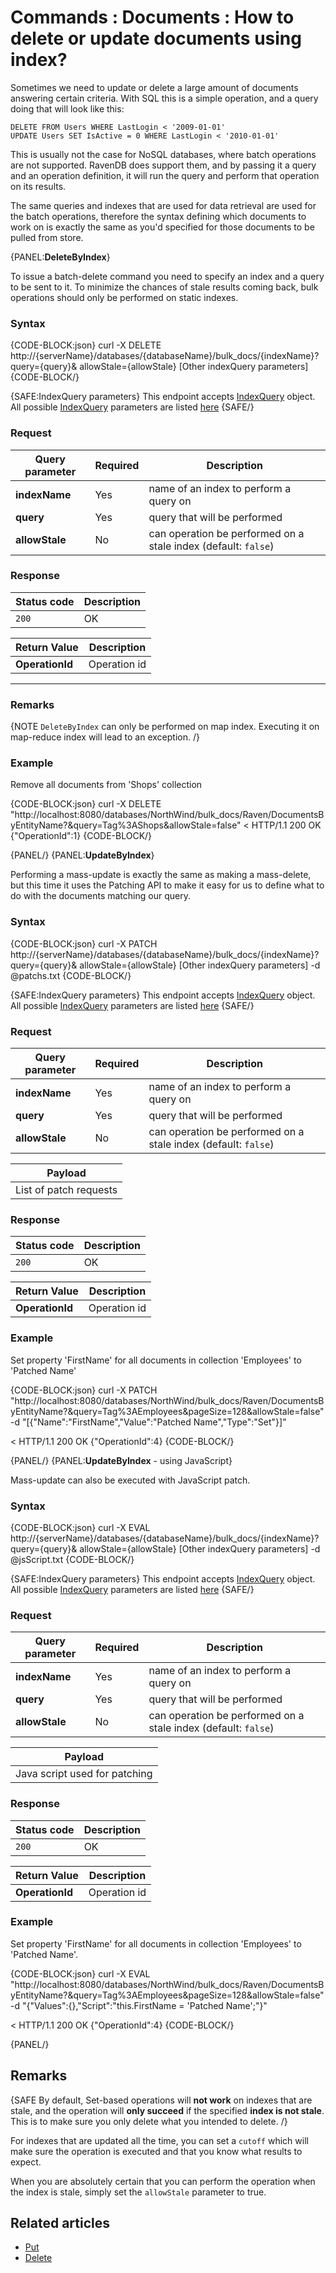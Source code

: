 # Commands : Documents : How to delete or update documents using index?

Sometimes we need to update or delete a large amount of documents answering certain criteria. With SQL this is a simple operation, and a query doing that will look like this:

`DELETE FROM Users WHERE LastLogin < '2009-01-01'`   
`UPDATE Users SET IsActive = 0 WHERE LastLogin < '2010-01-01'`   

This is usually not the case for NoSQL databases, where batch operations are not supported. RavenDB does support them, and by passing it a query and an operation definition, it will run the query and perform that operation on its results.

The same queries and indexes that are used for data retrieval are used for the batch operations, therefore the syntax defining which documents to work on is exactly the same as you'd specified for those documents to be pulled from store.

{PANEL:**DeleteByIndex**}

To issue a batch-delete command you need to specify an index and a query to be sent to it. To minimize the chances of stale results coming back, bulk operations should only be performed on static indexes.

### Syntax

{CODE-BLOCK:json}
  curl -X DELETE http://{serverName}/databases/{databaseName}/bulk_docs/{indexName}? \
	query={query}&
	allowStale={allowStale}
	[Other indexQuery parameters]
{CODE-BLOCK/}

{SAFE:IndexQuery parameters}
This endpoint accepts [IndexQuery](../../../../glossary/index-query) object. All possible [IndexQuery](../../../../glossary/index-query) parameters are listed [here](../../../../client-api/commands/querying/how-to-query-a-database)
{SAFE/}

### Request

| Query parameter | Required | Description |
| ------------- | -- | ---- |
| **indexName** | Yes | name of an index to perform a query on |
| **query** | Yes | query that will be performed |
| **allowStale** | No | can operation be performed on a stale index (default: `false`) |

### Response

| Status code | Description |
| ----------- | - |
| `200` | OK |

| Return Value | Description |
| ------------- | ------------- |
| **OperationId** | Operation id |

<hr />

### Remarks

{NOTE `DeleteByIndex` can only be performed on map index. Executing it on map-reduce index will lead to an exception. /}

### Example

Remove all documents from 'Shops' collection

{CODE-BLOCK:json}
curl -X DELETE "http://localhost:8080/databases/NorthWind/bulk_docs/Raven/DocumentsByEntityName?&query=Tag%3AShops&allowStale=false" 
< HTTP/1.1 200 OK
{"OperationId":1}
{CODE-BLOCK/}

{PANEL/}
{PANEL:**UpdateByIndex**}

Performing a mass-update is exactly the same as making a mass-delete, but this time it uses the Patching API to make it easy for us to define what to do with the documents matching our query.

### Syntax

{CODE-BLOCK:json}
  curl -X PATCH http://{serverName}/databases/{databaseName}/bulk_docs/{indexName}? \
	query={query}&
	allowStale={allowStale}
	[Other indexQuery parameters]
	-d @patchs.txt
{CODE-BLOCK/}

{SAFE:IndexQuery parameters}
This endpoint accepts [IndexQuery](../../../../glossary/index-query) object. All possible [IndexQuery](../../../../glossary/index-query) parameters are listed [here](../../../../client-api/commands/querying/how-to-query-a-database)
{SAFE/}

### Request

| Query parameter | Required | Description |
| ------------- | -- | ---- |
| **indexName** | Yes | name of an index to perform a query on |
| **query** | Yes | query that will be performed |
| **allowStale** | No | can operation be performed on a stale index (default: `false`) |

| Payload |
| ------- |
| List of patch requests |

### Response

| Status code | Description |
| ----------- | - |
| `200` | OK |

| Return Value | Description |
| ------------- | ------------- |
| **OperationId** | Operation id |


### Example

Set property 'FirstName' for all documents in collection 'Employees' to 'Patched Name'

{CODE-BLOCK:json}
curl -X PATCH "http://localhost:8080/databases/NorthWind/bulk_docs/Raven/DocumentsByEntityName?&query=Tag%3AEmployees&pageSize=128&allowStale=false" \
 -d "[{\"Name\":\"FirstName\",\"Value\":\"Patched Name\",\"Type\":\"Set\"}]"

< HTTP/1.1 200 OK
{"OperationId":4}
{CODE-BLOCK/}

{PANEL/}
{PANEL:**UpdateByIndex** - using JavaScript}

Mass-update can also be executed with JavaScript patch.

### Syntax


{CODE-BLOCK:json}
  curl -X EVAL http://{serverName}/databases/{databaseName}/bulk_docs/{indexName}? \
	query={query}&
	allowStale={allowStale}
	[Other indexQuery parameters]
	-d @jsScript.txt
{CODE-BLOCK/}

{SAFE:IndexQuery parameters}
This endpoint accepts [IndexQuery](../../../../glossary/index-query) object. All possible [IndexQuery](../../../../glossary/index-query) parameters are listed [here](../../../../client-api/commands/querying/how-to-query-a-database)
{SAFE/}

### Request

| Query parameter | Required | Description |
| ------------- | -- | ---- |
| **indexName** | Yes | name of an index to perform a query on |
| **query** | Yes | query that will be performed |
| **allowStale** | No | can operation be performed on a stale index (default: `false`) |

| Payload |
| ------- |
| Java script used for patching |

### Response

| Status code | Description |
| ----------- | - |
| `200` | OK |

| Return Value | Description |
| ------------- | ------------- |
| **OperationId** | Operation id |


### Example

Set property 'FirstName' for all documents in collection 'Employees' to 'Patched Name'. 

{CODE-BLOCK:json}
curl -X EVAL "http://localhost:8080/databases/NorthWind/bulk_docs/Raven/DocumentsByEntityName?&query=Tag%3AEmployees&pageSize=128&allowStale=false" \
 -d "{\"Values\":{},\"Script\":\"this.FirstName = 'Patched Name';\"}"

< HTTP/1.1 200 OK
{"OperationId":4}
{CODE-BLOCK/}

{PANEL/}

## Remarks

{SAFE By default, Set-based operations will **not work** on indexes that are stale, and the operation will **only succeed** if the specified **index is not stale**. This is to make sure you only delete what you intended to delete. /}

For indexes that are updated all the time, you can set a `cutoff` which will make sure the operation is executed and that you know what results to expect.

When you are absolutely certain that you can perform the operation when the index is stale, simply set the `allowStale` parameter to true.

## Related articles

- [Put](../../../../client-api/commands/documents/put)  
- [Delete](../../../../client-api/commands/documents/delete)  